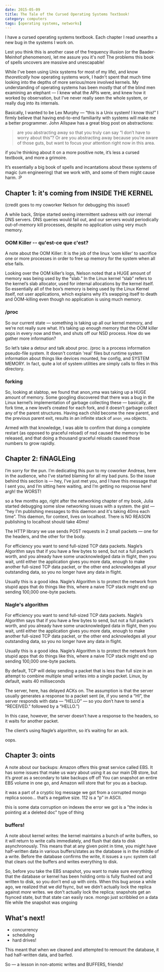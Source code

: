 ```yaml
---
date: 2015-05-09
title: The Tale of the Cursed Operating Systems Textbook!
category: computers
tags: [operating systems, networks]
---
```


I have a cursed operating systems textbook. Each chapter I read unearths a new bug in the systems I work on.

Lest you think this is another case of the frequency illusion (or the Baader-Meinhof phenomenon), let me assure you it's not! The problems this book of spells uncovers are massive and unescapable!

While I've been using Unix systems for most of my life), and know *theoretically* how operating systems work, I hadn't spent that much time looking into the depths of more serious/more involved kernels. My understanding of operating systems has been mostly that of the blind men examining an elephant — I knew what the APIs were, and knew how it worked by observation, but I've never really seen the whole system, or really dug into its internals.

Basically, I wanted to be Lex Murphy — “this is a Unix system! I know this!” I firmly believe that having end-to-end familiarity with systems will make me a better programmer. John Allspaw has a great blog post on abstractions:

> are you abstracting away so that you truly can say “I don’t have to worry about this”? Or are you abstracting away because you’re aware of those guts, but want to focus your attention right now in this area.

if you’re thinking about it on a more positive note, it’s less a cursed textbook, and more a grimoire.

It’s essentially a big book of spells and incantations about these systems of magic (um engineering) that we work with, and some of them might cause harm. :P 

## Chapter 1: it's coming from INSIDE THE KERNEL

(credit goes to my coworker Nelson for debugging this issue!)

A while back, Stripe started seeing intermittent sadness with our internal DNS servers. DNS queries would fail out, and our servers would periodically out-of-memory kill processes, despite no application using very much memory.

### OOM Killer -- qu'est-ce que c'est?

A note about the OOM Killer:
It is the job of the linux 'oom killer' to sacrifice one or more processes in order to free up memory for the system when all else fails.

Looking over the OOM killer’s logs, Nelson noted that a HUGE amount of memory was being used by the “slab.” In the Linux kernel “slab” refers to the kernel’s slab allocator, used for internal allocations by the kernel itself. So essentially all of the box’s memory is being used by the Linux Kernel itself, not user applications, which explains why it’s swapping itself to death and OOM-killing even though no application is using much memory.

### /proc

So our current state — something is taking up all our kernel memory, and we’re not really sure what. It’s taking up enough memory that the OOM killer pops in every now and then, and shuts off our NSD process. How do we gather more information?

So let’s take a detour and talk about proc.
/proc is a process information pseudo-file system. It doesn't contain 'real' files but runtime system information about things like devices mounted, hw config, and SYSTEM MEMORY. In fact, quite a lot of system utilities are simply calls to files in this directory.

### forking

So, looking at slabtop, we found that anon_vma was taking up a HUGE amount of memory. Some googling discovered that there was a bug in the Linux kernel’s implementation of garbage collecting these — basically, at fork time, a new level’s created for each fork, and it doesn’t garbage collect any of the parent structures. Having each child become the new parent, and the previous parent exit, results in an infinite stack of `anon_vma` objects.

Armed with that knowledge, I was able to confirm that doing a complete restart (as opposed to graceful reload) of nsd caused the memory to be released, and that doing a thousand graceful reloads caused those numbers to grow rapidly.

## Chapter 2: fiNAGLEing

I’m sorry for the pun. I’m dedicating this pun to my coworker Andreas, here in the audience, who I’ve started blaming for all my bad puns.
So the issue behind this section is — hey, I’ve just met you, and I have this message that I sent you, and I’m sitting here waiting, and I’m getting no response here! argh! the WORST!

so a few months ago, right after the networking chapter of my book, Julia started debugging some slow networking issues with a system. the gist — ”hey I'm publishing messages to this daemon and it's taking 40ms each time”. This daemon, for context, lives on localhost. There is NO REASON publishing to localhost should take 40ms!

The HTTP library we use sends POST requests in 2 small packets — one for the headers, and the other for the body.


For efficiency you want to send full-sized TCP data packets. Nagle’s Algorithm says that if you have a few bytes to send, but not a full packet’s worth, and you already have some unacknowledged data in flight, then you wait, until either the application gives you more data, enough to make another full-sized TCP data packet, or the other end acknowledges all your outstanding data, so you no longer have any data in flight.

Usually this is a good idea. Nagle’s Algorithm is to protect the network from stupid apps that do things like this, where a naive TCP stack might end up sending 100,000 one-byte packets.

### Nagle's algorithm

For efficiency you want to send full-sized TCP data packets. Nagle’s Algorithm says that if you have a few bytes to send, but not a full packet’s worth, and you already have some unacknowledged data in flight, then you wait, until either the application gives you more data, enough to make another full-sized TCP data packet, or the other end acknowledges all your outstanding data, so you no longer have any data in flight.

Usually this is a good idea. Nagle’s Algorithm is to protect the network from stupid apps that do things like this, where a naive TCP stack might end up sending 100,000 one-byte packets.

By default, TCP will delay sending a packet that is less than full size in an attempt to combine multiple small writes into a single packet. Linux, by default, waits 40 milliseconds

The server, here, has delayed ACKs on. The assumption is that the server usually generates a response to a packet sent (ie, if you send a “HI”, the server responds with data — “HELLO” — so you don’t have to send a “RECEIVED.” followed by a “HELLO.”)

In this case, however, the server doesn’t have a response to the headers, so it waits for another packet.

The client’s using Nagle’s algorithm, so it’s waiting for an ack.

oops.

## Chapter 3: oints

A note about our backups: Amazon offers this great service called EBS. It has some issues that make us wary about using it as our main DB store, but it’s _great_ as a secondary to take backups off of! You can snapshot an entire EBS volume in one go, and Amazon will store that for you as a backup.

it was a part of a cryptic log message we got from a corrupted mongo replica
soooo…
that’s a negative size.
112 is a “p” in ASCII.

this is some data corruption on indexes
the error we got is a "the index is pointing at a deleted doc" type of thing

### buffers!

A note about kernel writes: the kernel maintains a bunch of write buffers, so it will return to write calls immediately, and flush that data to disk asynchronously. This means that at any given point in time, you might have half-written data in various buffers/states as the database is in the middle of a write. Before the database confirms the write, it issues a `sync` system call that clears out the buffers and writes everything to disk.

So, before you take the EBS snapshot, you want to make sure everything that the database or kernel has been holding onto is fully flushed out and written to disk, so you don’t end up with oints. When this bug arose a while ago, we realized that we _did_ fsync, but we didn’t actually lock the replica against _more_ writes. we don't actually lock the replica; snapshots get an fsynced state, but that state can easily race. mongo just scribbled on a data file while the snapshot was ongoing

## What's next!

- concurrency
- scheduling
- hard drives!

This meant that when we cleaned and attempted to remount the database, it had half-written data, and barfed.

So — a lesson in non-atomic writes and BUFFERS, friends!
